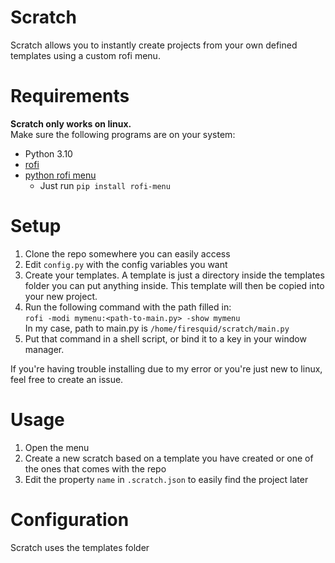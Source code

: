 # Scratch
Scratch allows you to instantly create projects from your own defined templates using a custom rofi menu.

# Requirements
**Scratch only works on linux.**  
Make sure the following programs are on your system:
- Python 3.10
- [rofi](https://github.com/davatorium/rofi)
- [python rofi menu](https://github.com/miphreal/python-rofi-menu)
  - Just run `pip install rofi-menu`

# Setup
1. Clone the repo somewhere you can easily access
2. Edit `config.py` with the config variables you want 
3. Create your templates. A template is just a directory inside the templates folder you can put anything inside. This template will then be copied into your new project.
4. Run the following command with the path filled in:  
  `rofi -modi mymenu:<path-to-main.py> -show mymenu`  
  In my case, path to main.py is `/home/firesquid/scratch/main.py`
5. Put that command in a shell script, or bind it to a key in your window manager.

If you're having trouble installing due to my error or you're just new to linux, feel free to create an issue.

# Usage
1. Open the menu
2. Create a new scratch based on a template you have created or one of the ones that comes with the repo
3. Edit the property `name` in `.scratch.json` to easily find the project later

# Configuration
Scratch uses the templates folder